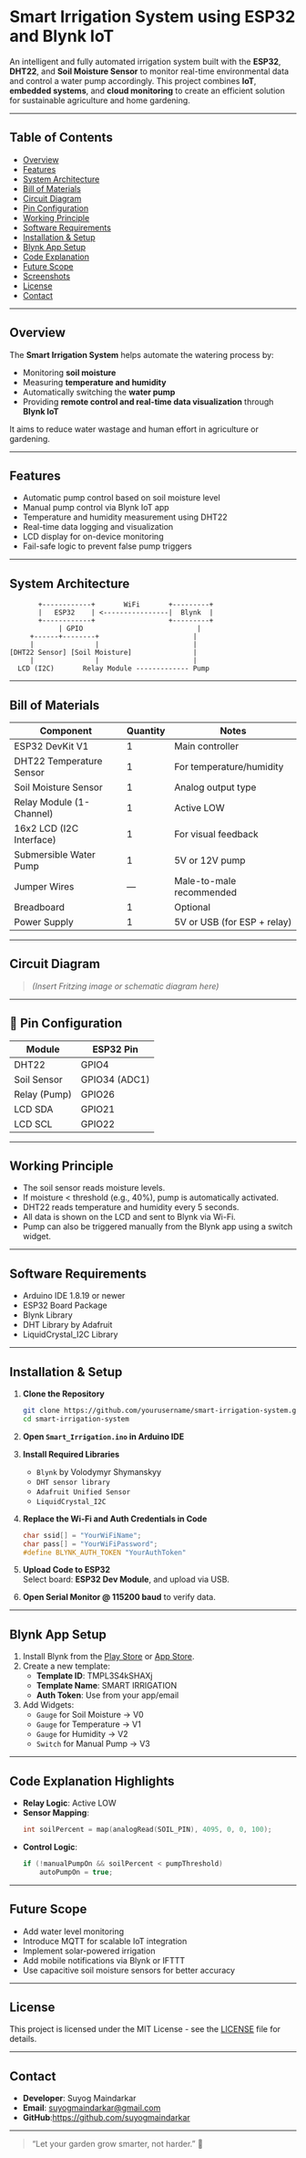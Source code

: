 # Smart Irrigation System using ESP32 and Blynk IoT

An intelligent and fully automated irrigation system built with the **ESP32**, **DHT22**, and **Soil Moisture Sensor** to monitor real-time environmental data and control a water pump accordingly. This project combines **IoT**, **embedded systems**, and **cloud monitoring** to create an efficient solution for sustainable agriculture and home gardening.

---

## Table of Contents

- [Overview](#overview)
- [Features](#features)
- [System Architecture](#system-architecture)
- [Bill of Materials](#bill-of-materials)
- [Circuit Diagram](#circuit-diagram)
- [Pin Configuration](#pin-configuration)
- [Working Principle](#working-principle)
- [Software Requirements](#software-requirements)
- [Installation & Setup](#installation--setup)
- [Blynk App Setup](#blynk-app-setup)
- [Code Explanation](#code-explanation)
- [Future Scope](#future-scope)
- [Screenshots](#screenshots)
- [License](#license)
- [Contact](#contact)

---

## Overview

The **Smart Irrigation System** helps automate the watering process by:

- Monitoring **soil moisture**
- Measuring **temperature and humidity**
- Automatically switching the **water pump**
- Providing **remote control and real-time data visualization** through **Blynk IoT**

It aims to reduce water wastage and human effort in agriculture or gardening.

---

## Features

- Automatic pump control based on soil moisture level
- Manual pump control via Blynk IoT app
- Temperature and humidity measurement using DHT22
- Real-time data logging and visualization
- LCD display for on-device monitoring
- Fail-safe logic to prevent false pump triggers

---

## System Architecture

```text
       +------------+       WiFi       +---------+
       |   ESP32    | <----------------|  Blynk  |
       +------------+                  +---------+
            | GPIO                            |
     +------+--------+                       |
     |               |                       |
[DHT22 Sensor] [Soil Moisture]               |
     |               |                       |
  LCD (I2C)       Relay Module ------------- Pump
```

---

## Bill of Materials

| Component                | Quantity | Notes                          |
|--------------------------|----------|--------------------------------|
| ESP32 DevKit V1          | 1        | Main controller                |
| DHT22 Temperature Sensor | 1        | For temperature/humidity       |
| Soil Moisture Sensor     | 1        | Analog output type             |
| Relay Module (1-Channel) | 1        | Active LOW                     |
| 16x2 LCD (I2C Interface) | 1        | For visual feedback            |
| Submersible Water Pump   | 1        | 5V or 12V pump                 |
| Jumper Wires             | —        | Male-to-male recommended       |
| Breadboard               | 1        | Optional                       |
| Power Supply             | 1        | 5V or USB (for ESP + relay)    |

---

## Circuit Diagram

> *(Insert Fritzing image or schematic diagram here)*

---

## 🔌 Pin Configuration

| Module         | ESP32 Pin |
|----------------|-----------|
| DHT22          | GPIO4     |
| Soil Sensor    | GPIO34 (ADC1) |
| Relay (Pump)   | GPIO26    |
| LCD SDA        | GPIO21    |
| LCD SCL        | GPIO22    |

---

## Working Principle

- The soil sensor reads moisture levels.
- If moisture < threshold (e.g., 40%), pump is automatically activated.
- DHT22 reads temperature and humidity every 5 seconds.
- All data is shown on the LCD and sent to Blynk via Wi-Fi.
- Pump can also be triggered manually from the Blynk app using a switch widget.

---

## Software Requirements

- Arduino IDE 1.8.19 or newer
- ESP32 Board Package
- Blynk Library
- DHT Library by Adafruit
- LiquidCrystal_I2C Library

---

## Installation & Setup

1. **Clone the Repository**
   ```bash
   git clone https://github.com/yourusername/smart-irrigation-system.git
   cd smart-irrigation-system
   ```

2. **Open `Smart_Irrigation.ino` in Arduino IDE**

3. **Install Required Libraries**
   - `Blynk` by Volodymyr Shymanskyy
   - `DHT sensor library`
   - `Adafruit Unified Sensor`
   - `LiquidCrystal_I2C`

4. **Replace the Wi-Fi and Auth Credentials in Code**
   ```cpp
   char ssid[] = "YourWiFiName";
   char pass[] = "YourWiFiPassword";
   #define BLYNK_AUTH_TOKEN "YourAuthToken"
   ```

5. **Upload Code to ESP32**  
   Select board: **ESP32 Dev Module**, and upload via USB.

6. **Open Serial Monitor @ 115200 baud** to verify data.

---

## Blynk App Setup

1. Install Blynk from the [Play Store](https://play.google.com/store/apps/details?id=cc.blynk) or [App Store](https://apps.apple.com/).
2. Create a new template:
   - **Template ID**: TMPL3S4kSHAXj
   - **Template Name**: SMART IRRIGATION
   - **Auth Token**: Use from your app/email
3. Add Widgets:
   - `Gauge` for Soil Moisture → V0
   - `Gauge` for Temperature → V1
   - `Gauge` for Humidity → V2
   - `Switch` for Manual Pump → V3

---

##  Code Explanation Highlights

- **Relay Logic**: Active LOW
- **Sensor Mapping**:
  ```cpp
  int soilPercent = map(analogRead(SOIL_PIN), 4095, 0, 0, 100);
  ```
- **Control Logic**:
  ```cpp
  if (!manualPumpOn && soilPercent < pumpThreshold)
      autoPumpOn = true;
  ```

---

## Future Scope

- Add water level monitoring
- Introduce MQTT for scalable IoT integration
- Implement solar-powered irrigation
- Add mobile notifications via Blynk or IFTTT
- Use capacitive soil moisture sensors for better accuracy

---



## License

This project is licensed under the MIT License - see the [LICENSE](./LICENSE) file for details.

---

##  Contact

- **Developer**: Suyog Maindarkar
- **Email**: suyogmaindarkar@gmail.com
- **GitHub**:https://github.com/suyogmaindarkar

---

> “Let your garden grow smarter, not harder.” 🌾
